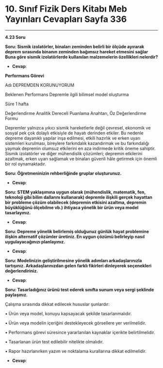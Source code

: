 # 10. Sınıf Fizik Ders Kitabı Meb Yayınları Cevapları Sayfa 336

---

**4.23 Soru**

**Soru: Sismik izolatörler, binaları zeminden belirli bir ölçüde ayırarak deprem sırasında binanın zeminden bağımsız hareket etmesini sağlar Buna göre sismik izolatörlerde kullanılan malzemelerin özellikleri nelerdir?**

-   **Cevap**:

**Performans Görevi**

Adı DEPREMDEN KORUNUYORUM

 Beklenen Performans Depremle ilgili bilimsel model oluşturma

 Süre 1 hafta

 Değerlendirme Analitik Dereceli Puanlama Anahtarı, Öz Değerlendirme Formu

Depremler yalnızca yıkıcı sismik hareketlerle değil çevresel, ekonomik ve sosyal pek çok dolaylı etkisiyle de hayatı derinden etkiler. Bu nedenle depreme dayanıklı yapılar inşa edilmesi, etkili hazırlık ve erken uyarı sistemleri kurulması, bireylere farkındalık kazandırmak ve bu farkındalığı yaymak depremin olumsuz etkilerini en aza indirmede kritik öneme sahiptir. Sismik izolatörler ve diğer mühendislik çözümleri; depremin etkilerini azaltmak, erken uyarı sağlamak ve binaları güvenli hâle getirmek için önemli bir rol oynamaktadır.

**Soru: Öğretmeninizin rehberliğinde gruplar oluşturunuz.**

-   **Cevap**:

**Soru: STEM yaklaşımına uygun olarak (mühendislik, matematik, fen, teknoloji gibi bilim dallarını kullanarak) depremle ilişkili gerçek hayattan bir probleme çözüm olabilecek (depremin etkisini azaltma, depremin büyüklüğünü ölçebilme vb.) ihtiyaca yönelik bir ürün veya model tasarlayınız.**

-   **Cevap**:

**Soru: Depreme yönelik belirlemiş olduğunuz günlük hayat problemine ilişkin alternatif çözümler üretiniz. En uygun çözümü belirleyip nasıl uygulayacağınızı planlayınız.**

-   **Cevap**:

**Soru: Modelinizin geliştirilmesine yönelik adımları arkadaşlarınızla tartışınız. Arkadaşlarınızdan gelen farklı fikirleri dinleyerek seçenekleri değerlendiriniz.**

-   **Cevap**:

**Soru: Tasarladığınız ürünü test ederek sınıfta sunum veya sergi şeklinde paylaşınız.**

Çalışma sırasında dikkat edilecek hususlar şunlardır:

 • Ürün veya model, konuyu kapsayacak şekilde tasarlanmalıdır.

 • Ürün veya modelin içeriğini destekleyecek görsellere yer verilmelidir.

 • Performans görevi süresince yararlanılan kaynaklar içerikte belirtilmelidir.

 • Tasarlanan ürün test edilebilir nitelikte olmalıdır.

 • Rapor hazırlanırken yazım ve noktalama kurallarına dikkat edilmelidir.

-   **Cevap**: